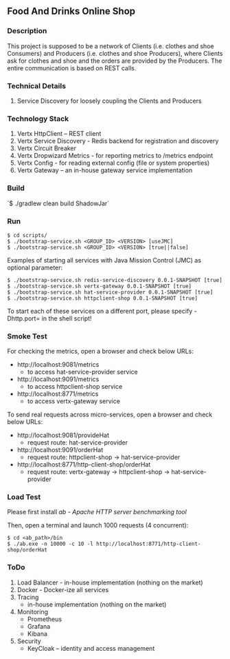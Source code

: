 ## Food And Drinks Online Shop

### Description

This project is supposed to be a network of Clients (i.e. clothes and shoe Consumers) and Producers (i.e. clothes and shoe Producers), where Clients ask for clothes and shoe and the orders are provided by the Producers.
The entire communication is based on REST calls.

### Technical Details

1. Service Discovery for loosely coupling the Clients and Producers

### Technology Stack

1. Vertx HttpClient – REST client
2. Vertx Service Discovery - Redis backend for registration and discovery
3. Vertx Circuit Breaker
4. Vertx Dropwizard Metrics - for reporting metrics to /metrics endpoint
5. Vertx Config - for reading external config (file or system properties)
6. Vertx Gateway – an in-house gateway service implementation

### Build

´$ ./gradlew clean build ShadowJar´

### Run

```
$ cd scripts/
$ ./bootstrap-service.sh <GROUP_ID> <VERSION> [useJMC]
$ ./bootstrap-service.sh <GROUP_ID> <VERSION> [true||false]
```

Examples of starting all services with Java Mission Control (JMC) as optional parameter:
```
$ ./bootstrap-service.sh redis-service-discovery 0.0.1-SNAPSHOT [true]
$ ./bootstrap-service.sh vertx-gateway 0.0.1-SNAPSHOT [true]
$ ./bootstrap-service.sh hat-service-provider 0.0.1-SNAPSHOT [true]
$ ./bootstrap-service.sh httpclient-shop 0.0.1-SNAPSHOT [true]
```

To start each of these services on a different port, please specify -Dhttp.port=<port> in the shell script!

### Smoke Test

For checking the metrics, open a browser and check below URLs:
+ http://localhost:9081/metrics 
    - to access hat-service-provider service
+ http://localhost:9091/metrics 
    - to access httpclient-shop service
+ http://localhost:8771/metrics 
    - to access vertx-gateway service

To send real requests across micro-services, open a browser and check below URLs:
+ http://localhost:9081/provideHat 
    - request route: hat-service-provider
+ http://localhost:9091/orderHat
    - request route: httpclient-shop -> hat-service-provider
+ http://localhost:8771/http-client-shop/orderHat 
    - request route: vertx-gateway -> httpclient-shop -> hat-service-provider

### Load Test

Please first install *ab - Apache HTTP server benchmarking tool*

Then, open a terminal and launch 1000 requests (4 concurrent):
```
$ cd <ab_path>/bin
$ ./ab.exe -n 10000 -c 10 -l http://localhost:8771/http-client-shop/orderHat
```

### ToDo

1. Load Balancer - in-house implementation (nothing on the market)
2. Docker - Docker-ize all services
3. Tracing
    - in-house implementation (nothing on the market)
4. Monitoring
    - Prometheus
    - Grafana
    - Kibana
5. Security
    - KeyCloak – identity and access management

